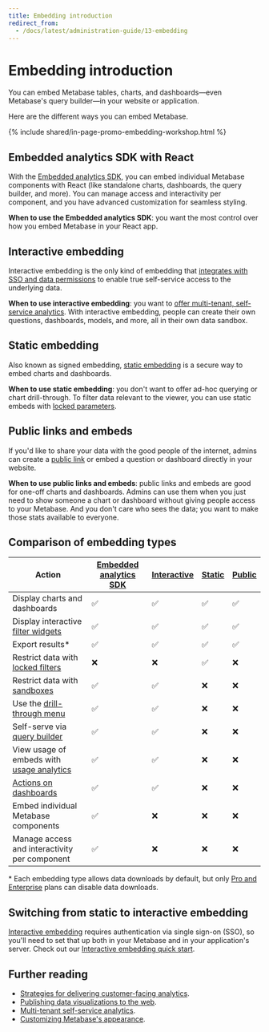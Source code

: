 ```yaml
---
title: Embedding introduction
redirect_from:
  - /docs/latest/administration-guide/13-embedding
---
```


# Embedding introduction

You can embed Metabase tables, charts, and dashboards—even Metabase's query builder—in your website or application.

Here are the different ways you can embed Metabase.

{% include shared/in-page-promo-embedding-workshop.html %}

## Embedded analytics SDK with React

With the [Embedded analytics SDK](./sdk/introduction.md), you can embed individual Metabase components with React (like standalone charts, dashboards, the query builder, and more). You can manage access and interactivity per component, and you have advanced customization for seamless styling.

**When to use the Embedded analytics SDK**: you want the most control over how you embed Metabase in your React app.

## Interactive embedding

Interactive embedding is the only kind of embedding that [integrates with SSO and data permissions](./interactive-embedding.md) to enable true self-service access to the underlying data.

**When to use interactive embedding**: you want to [offer multi-tenant, self-service analytics](https://www.metabase.com/blog/why-full-app-embedding). With interactive embedding, people can create their own questions, dashboards, models, and more, all in their own data sandbox.

## Static embedding

Also known as signed embedding, [static embedding](./static-embedding.md) is a secure way to embed charts and dashboards.

**When to use static embedding**: you don't want to offer ad-hoc querying or chart drill-through. To filter data relevant to the viewer, you can use static embeds with [locked parameters](./static-embedding-parameters.md#locked-parameters-limit-the-values-available-to-other-editable-parameters).

## Public links and embeds

If you'd like to share your data with the good people of the internet, admins can create a [public link](./public-links.md) or embed a question or dashboard directly in your website.

**When to use public links and embeds**: public links and embeds are good for one-off charts and dashboards. Admins can use them when you just need to show someone a chart or dashboard without giving people access to your Metabase. And you don't care who sees the data; you want to make those stats available to everyone.

## Comparison of embedding types

| Action                                                                                                                          | [Embedded analytics SDK](./sdk/introduction.md) | [Interactive](./interactive-embedding.md) | [Static](./static-embedding.md) | [Public](../embedding/public-links.md) |
| ------------------------------------------------------------------------------------------------------------------------------- | ----------------------------------------------- | ----------------------------------------- | ------------------------------- | -------------------------------------- |
| Display charts and dashboards                                                                                                   | ✅                                              | ✅                                        | ✅                              | ✅                                     |
| Display interactive [filter widgets](https://www.metabase.com/glossary/filter-widget)                                           | ✅                                              | ✅                                        | ✅                              | ✅                                     |
| Export results\*                                                                                                                | ✅                                              | ✅                                        | ✅                              | ✅                                     |
| Restrict data with [locked filters](./static-embedding-parameters.md#restricting-data-in-a-static-embed-with-locked-parameters) | ❌                                              | ❌                                        | ✅                              | ❌                                     |
| Restrict data with [sandboxes](../permissions/data-sandboxes.md)                                                                | ✅                                              | ✅                                        | ❌                              | ❌                                     |
| Use the [drill-through menu](https://www.metabase.com/learn/metabase-basics/querying-and-dashboards/questions/drill-through)    | ✅                                              | ✅                                        | ❌                              | ❌                                     |
| Self-serve via [query builder](https://www.metabase.com/glossary/query_builder)                                                 | ✅                                              | ✅                                        | ❌                              | ❌                                     |
| View usage of embeds with [usage analytics](../usage-and-performance-tools/usage-analytics.md)                                  | ✅                                              | ✅                                        | ❌                              | ❌                                     |
| [Actions on dashboards](../dashboards/actions.md)                                                                               | ✅                                              | ✅                                        | ❌                              | ❌                                     |
| Embed individual Metabase components                                                                                            | ✅                                              | ❌                                        | ❌                              | ❌                                     |
| Manage access and interactivity per component                                                                                   | ✅                                              | ❌                                        | ❌                              | ❌                                     |

\* Each embedding type allows data downloads by default, but only [Pro and Enterprise](https://www.metabase.com/pricing/) plans can disable data downloads.

## Switching from static to interactive embedding

[Interactive embedding](./interactive-embedding.md) requires authentication via single sign-on (SSO), so you'll need to set that up both in your Metabase and in your application's server. Check out our [Interactive embedding quick start](https://www.metabase.com/docs/latest/embedding/interactive-embedding-quick-start-guide).

## Further reading

- [Strategies for delivering customer-facing analytics](https://www.metabase.com/learn/metabase-basics/embedding/overview).
- [Publishing data visualizations to the web](https://www.metabase.com/learn/metabase-basics/embedding/charts-and-dashboards).
- [Multi-tenant self-service analytics](https://www.metabase.com/learn/metabase-basics/embedding/multi-tenant-self-service-analytics).
- [Customizing Metabase's appearance](../configuring-metabase/appearance.md).
